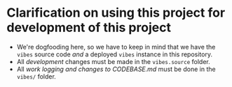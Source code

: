 # Clarification on using this project for development of this project

- We're dogfooding here, so we have to keep in mind that we have the `vibes` source code *and* a deployed `vibes` instance in this repository.
- All *development* changes must be made in the `vibes.source` folder.
- All *work logging and changes to CODEBASE.md* must be done in the `vibes/` folder.

